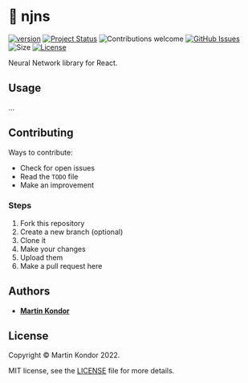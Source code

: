 # 🤖 njns

[![version](https://img.shields.io/badge/version-v0.0.1-red.svg)](https://github.com/MartinKondor/njns)
[![Project Status](https://img.shields.io/badge/status-active-brightgreen.svg)](https://github.com/MartinKondor/njns)
![Contributions welcome](https://img.shields.io/badge/contributions-welcome-brightgreen.svg)
[![GitHub Issues](https://img.shields.io/github/issues/MartinKondor/njns.svg)](https://github.com/MartinKondor/njns/issues)
![Size](https://img.shields.io/bundlephobia/minzip/stormdb?color=brightgreen)
[![License](https://img.shields.io/badge/license-MIT-brightgreen)](./LICENSE)

Neural Network library for React.

## Usage

...

## Contributing

Ways to contribute:

* Check for open issues
* Read the ```TODO``` file
* Make an improvement

### Steps

1. Fork this repository
2. Create a new branch (optional)
3. Clone it
4. Make your changes
5. Upload them
6. Make a pull request here

## Authors

* **[Martin Kondor](https://github.com/MartinKondor)**

## License

Copyright &copy; Martin Kondor 2022.

MIT license, see the [LICENSE](./LICENSE) file for more details.

